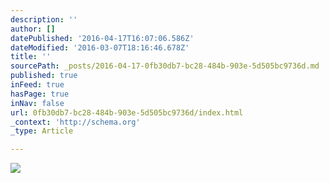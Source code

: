 ```yaml
---
description: ''
author: []
datePublished: '2016-04-17T16:07:06.586Z'
dateModified: '2016-03-07T18:16:46.678Z'
title: ''
sourcePath: _posts/2016-04-17-0fb30db7-bc28-484b-903e-5d505bc9736d.md
published: true
inFeed: true
hasPage: true
inNav: false
url: 0fb30db7-bc28-484b-903e-5d505bc9736d/index.html
_context: 'http://schema.org'
_type: Article

---
```

![](https://the-grid-user-content.s3-us-west-2.amazonaws.com/d377a683-fd6c-4697-94b9-71d86ef6f123.png)